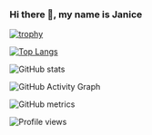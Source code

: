 ### Hi there 👋, my name is Janice

[![trophy](https://github-profile-trophy.vercel.app/?username=janice880624)](https://github.com/ryo-ma/github-profile-trophy)

[![Top Langs](https://github-readme-stats.vercel.app/api/top-langs/?username=janice880624)](https://github.com/anuraghazra/github-readme-stats)

![GitHub stats](https://github-readme-stats.vercel.app/api?username=janice880624&show_icons=true&count_private=true)  

![GitHub Activity Graph](https://activity-graph.herokuapp.com/graph?username=janice880624)  

![GitHub metrics](https://metrics.lecoq.io/janice880624)  

![Profile views](https://gpvc.arturio.dev/janice880624)  
